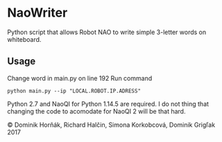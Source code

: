 # NaoWriter
Python script that allows Robot NAO to write simple 3-letter words on whiteboard.
## Usage
Change word in main.py on line 192
Run command
```
python main.py --ip "LOCAL.ROBOT.IP.ADRESS"
```
Python 2.7 and NaoQI for Python 1.14.5 are required. I do not thing that changing the code to acomodate for NaoQI 2 will be that hard.

© Dominik Horňák, Richard Halčin, Simona Korkobcová, Dominik Grigľak 2017

